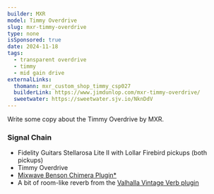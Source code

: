 ```yaml
---
builder: MXR
model: Timmy Overdrive
slug: mxr-timmy-overdrive
type: none
isSponsored: true
date: 2024-11-18
tags:
  - transparent overdrive
  - timmy
  - mid gain drive
externalLinks:
  thomann: mxr_custom_shop_timmy_csp027
  builderLink: https://www.jimdunlop.com/mxr-timmy-overdrive/
  sweetwater: https://sweetwater.sjv.io/NknDdV
---
```


Write some copy about the Timmy Overdrive by MXR.

### Signal Chain

- Fidelity Guitars Stellarosa Lite II with Lollar Firebird pickups (both pickups)
- Timmy Overdrive
- [Mixwave Benson Chimera Plugin\*](https://sweetwater.sjv.io/B0N2PL)
- A bit of room-like reverb from the [Valhalla Vintage Verb plugin](https://valhalladsp.com/shop/reverb/valhalla-vintage-verb/)

